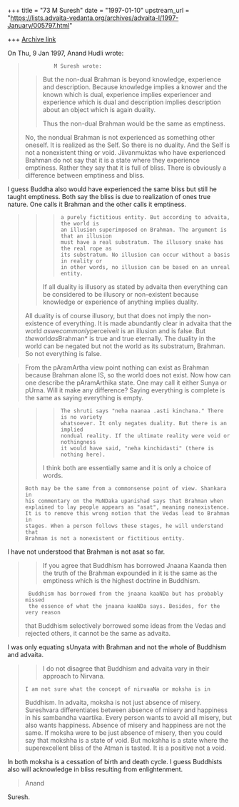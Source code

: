 +++
title = "73 M Suresh"
date = "1997-01-10"
upstream_url = "https://lists.advaita-vedanta.org/archives/advaita-l/1997-January/005797.html"

+++
[Archive link](https://lists.advaita-vedanta.org/archives/advaita-l/1997-January/005797.html)

On Thu, 9 Jan 1997, Anand Hudli wrote:

>              M Suresh wrote:
> >
> >   But the non-dual Brahman is beyond knowledge, experience and description.
> >   Because knowledge implies a knower and the known which is dual,
> >   experience implies experiencer and experience which is dual and
> >   description implies description about an object which is again duality.
> >
> >   Thus the non-dual Brahman would be the same as emptiness.
> >
>
>    No, the nondual Brahman is not experienced as something other oneself.
>    It is realized as the Self. So there is no duality. And the Self is not
>    a nonexistent thing or void. Jiivanmuktas who have experienced Brahman
>    do not say that it is a state where they experience emptiness. Rather they
>    say that it is full of bliss. There is obviously a difference between
>    emptiness and bliss.

I guess Buddha also would have  experienced the same bliss but still
he taught  emptiness.  Both say the bliss  is due to  realization of
ones  true nature.  One  calls it  Brahman and  the  other calls  it
emptiness.

> > >     a purely fictitious entity. But according to advaita, the world is
> > >     an illusion superimposed on Brahman. The argument is that an illusion
> > >     must have a real substratum. The illusory snake has the real rope as
> > >     its substratum. No illusion can occur without a basis in reality or
> > >     in other words, no illusion can be based on an unreal entity.
> >
> >   If all duality is illusory as stated by advaita then everything can be
> >   considered to be illusory or non-existent because knowledge or experience
> >   of anything implies duality.
>
>    All duality is of course illusory, but that does not imply the
>    non-existence of everything. It is made abundantly clear in advaita
>    that the world *as*we*commonly*perceive*it* is an illusion and is
>    false. But *the*world*as*Brahman* is true and true eternally. The
>    duality in the world can be negated but not the world as its substratum,
>    Brahman. So not everything is false.

>From the pAramArtha view point  nothing can exist as Brahman because
Brahman  alone IS,  so the  world does  not exist.  Now how  can one
describe the  pAramArthika state.  One may call  it either  Sunya or
pUrna.  Will it make any  difference? Saying everything  is complete
is the same as saying everything is empty.

> >
> > >     The shruti says "neha naanaa .asti kinchana." There is no variety
> > >     whatsoever. It only negates duality. But there is an implied
> > >     nondual reality. If the ultimate reality were void or nothingness
> > >     it would have said, "neha kinchidasti" (there is nothing here).
> >
> >   I think both are essentially same and it is only a choice of words.
> >
>
>     Both may be the same from a commonsense point of view. Shankara in
>     his commentary on the MuNDaka upanishad says that Brahman when
>     explained to lay people appears as "asat", meaning nonexistence.
>     It is to remove this wrong notion that the Vedas lead to Brahman in
>     stages. When a person follows these stages, he will understand that
>     Brahman is not a nonexistent or fictitious entity.

I have not understood that Brahman is not asat so far.

> >   If you agree that Buddhism has borrowed Jnaana Kaanda then the truth of
> >   the Brahman expounded in it is the same as the emptiness which is the
> >   highest doctrine in Buddhism.
>
>      Buddhism has borrowed from the jnaana kaaNDa but has probably missed
>      the essence of what the jnaana kaaNDa says. Besides, for the very reason
>    that Buddhism selectively borrowed some ideas from the Vedas and rejected
>       others, it cannot be the same as advaita.

I  was only  equating  sUnyata with  Brahman and  not  the whole  of
Buddhism and advaita.

> >
> >   I do not disagree that Buddhism and advaita vary in their approach to
> >   Nirvana.
> >
>     I am not sure what the concept of nirvaaNa or moksha is in
>    Buddhism. In advaita, moksha is not just absence of misery. Sureshvara
>    differentiates between absence of misery and happiness in his sambandha
>    vaartika. Every person wants to avoid all misery, but also wants
>    happiness. Absence of misery and happiness are not the same. If moksha
>    were to be just absence of misery, then you could say that mokshha is
>    a state of void. But mokshha is a state where the superexcellent bliss
>    of the Atman is tasted. It is a positive not a void.

In both  moksha is  a cessation  of birth and  death cycle.  I guess
Buddhists   also   will   acknowledge  in   bliss   resulting   from
enlightenment.

>    Anand

Suresh.

